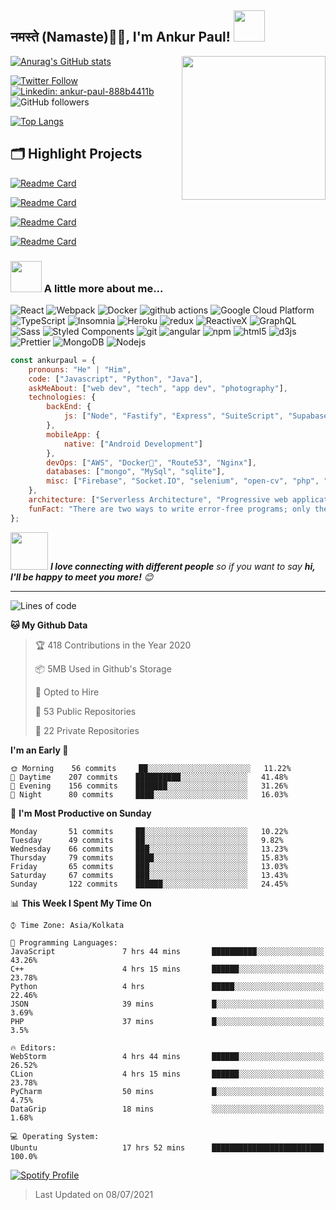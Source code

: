 
<h2>नमस्ते (Namaste)🙏🏻, I'm Ankur Paul! <img src="https://media.giphy.com/media/12oufCB0MyZ1Go/giphy.gif" width="50"></h2>
<img align='right' src="https://media.giphy.com/media/M9gbBd9nbDrOTu1Mqx/giphy.gif" width="230">

[![Anurag's GitHub stats](https://github-readme-stats.vercel.app/api?username=nooobcoder&show_icons=true&count_private=true&theme=shades-of-purple)](https://github.com/nooobcoder/github-readme-stats)

[![Twitter Follow](https://img.shields.io/twitter/follow/AnkurSurya12345?label=Follow)](https://twitter.com/intent/follow?screen_name=AnkurSurya12345)
[![Linkedin: ankur-paul-888b4411b](https://img.shields.io/badge/-Ankur%20Paul-blue?style=flat-square&logo=Linkedin&logoColor=white&link=https://www.linkedin.com/in/ankur-paul-888b4411b/)](https://www.linkedin.com/in/ankur-paul-888b4411b/)
![GitHub followers](https://img.shields.io/github/followers/nooobcoder?label=Follow&style=social)

[![Top Langs](https://github-readme-stats.vercel.app/api/top-langs/?username=nooobcoder&layout=compact&theme=radical)](https://github.com/nooobcoder/)

## 🗂️ Highlight Projects
[![Readme Card](https://github-readme-stats.vercel.app/api/pin/?username=nooobcoder&repo=CoWinTracker&theme=shades-of-purple)](https://github.com/nooobcoder/CoWinTracker)

[![Readme Card](https://github-readme-stats.vercel.app/api/pin/?username=nooobcoder&repo=ReactJSCourseUpdate&theme=shades-of-purple)](https://github.com/nooobcoder/ReactJSCourseUpdate)

[![Readme Card](https://github-readme-stats.vercel.app/api/pin/?username=nooobcoder&repo=LPUProductBasedPathwayTest&theme=shades-of-purple)](https://github.com/nooobcoder/LPUProductBasedPathwayTest)

[![Readme Card](https://github-readme-stats.vercel.app/api/pin/?username=nooobcoder&repo=upGradAssignment&theme=shades-of-purple)](https://github.com/nooobcoder/upGradAssignment)


### <img src="https://media.giphy.com/media/VgCDAzcKvsR6OM0uWg/giphy.gif" width="50"> A little more about me...  

<p>
  <img alt="React" src="https://img.shields.io/badge/-React-45b8d8?style=flat-square&logo=react&logoColor=white" />
  <img alt="Webpack" src="https://img.shields.io/badge/-Webpack-8DD6F9?style=flat-square&logo=webpack&logoColor=white" /> 
  <img alt="Docker" src="https://img.shields.io/badge/-Docker-46a2f1?style=flat-square&logo=docker&logoColor=white" />
  <img alt="github actions" src="https://img.shields.io/badge/-Github_Actions-2088FF?style=flat-square&logo=github-actions&logoColor=white" />
  <img alt="Google Cloud Platform" src="https://img.shields.io/badge/-Google_Cloud_Platform-1a73e8?style=flat-square&logo=google-cloud&logoColor=white" />
  <img alt="TypeScript" src="https://img.shields.io/badge/-TypeScript-007ACC?style=flat-square&logo=typescript&logoColor=white" />
  <img alt="Insomnia" src="https://img.shields.io/badge/-Insomnia-5849BE?style=flat-square&logo=insomnia&logoColor=white" />
  <img alt="Heroku" src="https://img.shields.io/badge/-Heroku-430098?style=flat-square&logo=heroku&logoColor=white" />
  <img alt="redux" src="https://img.shields.io/badge/-Redux-764ABC?style=flat-square&logo=redux&logoColor=white" />
  <img alt="ReactiveX" src="https://img.shields.io/badge/-RxJs-B7178C?style=flat-square&logo=reactivex&logoColor=white" />
  <img alt="GraphQL" src="https://img.shields.io/badge/-GraphQL-E10098?style=flat-square&logo=graphql&logoColor=white" />
  <img alt="Sass" src="https://img.shields.io/badge/-Sass-CC6699?style=flat-square&logo=sass&logoColor=white" />
  <img alt="Styled Components" src="https://img.shields.io/badge/-Styled_Components-db7092?style=flat-square&logo=styled-components&logoColor=white" />
  <img alt="git" src="https://img.shields.io/badge/-Git-F05032?style=flat-square&logo=git&logoColor=white" />
  <img alt="angular" src="https://img.shields.io/badge/-Angular-DD0031?style=flat-square&logo=angular&logoColor=white" />
  <img alt="npm" src="https://img.shields.io/badge/-NPM-CB3837?style=flat-square&logo=npm&logoColor=white" />
  <img alt="html5" src="https://img.shields.io/badge/-HTML5-E34F26?style=flat-square&logo=html5&logoColor=white" />
  <img alt="d3js" src="https://img.shields.io/badge/-D3.js-F9A03C?style=flat-square&logo=d3.js&logoColor=white" />
  <img alt="Prettier" src="https://img.shields.io/badge/-Prettier-F7B93E?style=flat-square&logo=prettier&logoColor=white" />
  <img alt="MongoDB" src="https://img.shields.io/badge/-MongoDB-13aa52?style=flat-square&logo=mongodb&logoColor=white" />
  <img alt="Nodejs" src="https://img.shields.io/badge/-Nodejs-43853d?style=flat-square&logo=Node.js&logoColor=white" />
</p>


```javascript
const ankurpaul = {
    pronouns: "He" | "Him",
    code: ["Javascript", "Python", "Java"],
    askMeAbout: ["web dev", "tech", "app dev", "photography"],
    technologies: {
        backEnd: {
            js: ["Node", "Fastify", "Express", "SuiteScript", "Supabase", "Firebase", "Appwrite"],
        },
        mobileApp: {
            native: ["Android Development"]
        },
        devOps: ["AWS", "Docker🐳", "Route53", "Nginx"],
        databases: ["mongo", "MySql", "sqlite"],
        misc: ["Firebase", "Socket.IO", "selenium", "open-cv", "php", "SuiteApp"]
    },
    architecture: ["Serverless Architecture", "Progressive web applications", "Single page applications"],
    funFact: "There are two ways to write error-free programs; only the third one works 😲"
};
```

<img src="https://media.giphy.com/media/LnQjpWaON8nhr21vNW/giphy.gif" width="60"> <em><b>I love connecting with different people</b> so if you want to say <b>hi, I'll be happy to meet you more!</b> 😊</em>

---

![Lines of code](https://img.shields.io/badge/From%20Hello%20World%20I%27ve%20Written-1.5%20million%20lines%20of%20code-blue)

**🐱 My Github Data** 

> 🏆 418 Contributions in the Year 2020
 > 
> 📦 5MB Used in Github's Storage 
 > 
> 💼 Opted to Hire
 > 
> 📜 53 Public Repositories 
 > 
> 🔑 22 Private Repositories  
 > 
**I'm an Early 🐤** 

```text
🌞 Morning    56 commits     ██░░░░░░░░░░░░░░░░░░░░░░░   11.22% 
🌆 Daytime    207 commits    ██████████░░░░░░░░░░░░░░░   41.48% 
🌃 Evening    156 commits    ███████░░░░░░░░░░░░░░░░░░   31.26% 
🌙 Night      80 commits     ████░░░░░░░░░░░░░░░░░░░░░   16.03%

```
📅 **I'm Most Productive on Sunday** 

```text
Monday       51 commits     ██░░░░░░░░░░░░░░░░░░░░░░░   10.22% 
Tuesday      49 commits     ██░░░░░░░░░░░░░░░░░░░░░░░   9.82% 
Wednesday    66 commits     ███░░░░░░░░░░░░░░░░░░░░░░   13.23% 
Thursday     79 commits     ████░░░░░░░░░░░░░░░░░░░░░   15.83% 
Friday       65 commits     ███░░░░░░░░░░░░░░░░░░░░░░   13.03% 
Saturday     67 commits     ███░░░░░░░░░░░░░░░░░░░░░░   13.43% 
Sunday       122 commits    ██████░░░░░░░░░░░░░░░░░░░   24.45%
```


📊 **This Week I Spent My Time On** 

```text
⌚︎ Time Zone: Asia/Kolkata

💬 Programming Languages: 
JavaScript               7 hrs 44 mins       ██████████░░░░░░░░░░░░░░░   43.26% 
C++                      4 hrs 15 mins       ██████░░░░░░░░░░░░░░░░░░░   23.78% 
Python                   4 hrs               █████░░░░░░░░░░░░░░░░░░░░   22.46% 
JSON                     39 mins             █░░░░░░░░░░░░░░░░░░░░░░░░   3.69% 
PHP                      37 mins             █░░░░░░░░░░░░░░░░░░░░░░░░   3.5%

🔥 Editors: 
WebStorm                 4 hrs 44 mins       ██████░░░░░░░░░░░░░░░░░░░   26.52% 
CLion                    4 hrs 15 mins       ██████░░░░░░░░░░░░░░░░░░░   23.78% 
PyCharm                  50 mins             █░░░░░░░░░░░░░░░░░░░░░░░░   4.75% 
DataGrip                 18 mins             ░░░░░░░░░░░░░░░░░░░░░░░░░   1.68%

💻 Operating System: 
Ubuntu                   17 hrs 52 mins      █████████████████████████   100.0%
```

[![Spotify Profile](https://spotify-github-profile.vercel.app/api/view?uid=31aqzbpl3gugod2ky5ngvvps2xdi&cover_image=true&theme=default)](https://open.spotify.com/user/31aqzbpl3gugod2ky5ngvvps2xdi)

>  Last Updated on 08/07/2021
